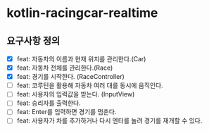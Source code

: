 # kotlin-racingcar-realtime

## 요구사항 정의
- [x] feat: 자동차의 이름과 현재 위치를 관리한다.(Car)
- [x] feat: 자동차 전체를 관리한다.(Race)
- [x] feat: 경기를 시작한다. (RaceController)
- [ ] feat: 코루틴을 활용해 자동차 여러 대를 동시에 움직인다.
- [ ] feat: 사용자의 입력값을 받는다. (InputView)
- [ ] feat: 승리자를 출력한다.
- [ ] feat: Enter를 입력하면 경기를 멈춘다.
- [ ] feat: 사용자가 차를 추가하거나 다시 엔터를 눌려 경기를 재개할 수 있다.
